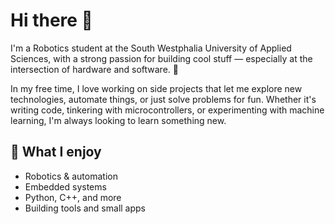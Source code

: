 # Hi there 👋

I'm a Robotics student at the South Westphalia University of Applied Sciences, with a strong passion for building cool stuff — especially at the intersection of hardware and software. 🤖

In my free time, I love working on side projects that let me explore new technologies, automate things, or just solve problems for fun. Whether it's writing code, tinkering with microcontrollers, or experimenting with machine learning, I'm always looking to learn something new.

## 🚀 What I enjoy
- Robotics & automation
- Embedded systems
- Python, C++, and more
- Building tools and small apps

